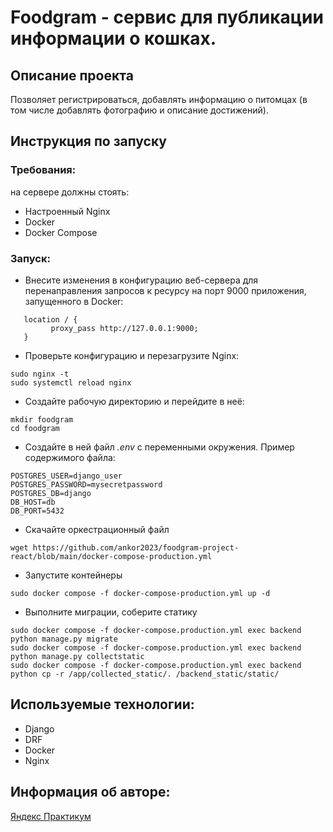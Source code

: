# Foodgram - сервис для публикации информации о кошках.
## Описание проекта
Позволяет регистрироваться, добавлять информацию о питомцах (в том числе добавлять фотографию и описание достижений).

## Инструкция по запуску

### Требования:
на сервере должны стоять:
- Настроенный Nginx
- Docker
- Docker Compose

### Запуск:
- Внесите изменения в конфигурацию веб-сервера для перенаправления запросов к ресурсу на порт 9000 приложения, запущенного в Docker:
```
   location / {
         proxy_pass http://127.0.0.1:9000;
   }

```
- Проверьте конфигурацию и перезагрузите Nginx:
```
sudo nginx -t
sudo systemctl reload nginx
```
- Создайте рабочую директорию и перейдите в неё:
```
mkdir foodgram
cd foodgram
```

- Создайте в ней файл *.env* с переменными окружения. Пример содержимого файла:
```
POSTGRES_USER=django_user
POSTGRES_PASSWORD=mysecretpassword
POSTGRES_DB=django
DB_HOST=db
DB_PORT=5432
```

- Скачайте оркестрационный файл
```
wget https://github.com/ankor2023/foodgram-project-react/blob/main/docker-compose-production.yml
```

- Запустите контейнеры
```
sudo docker compose -f docker-compose-production.yml up -d

```
- Выполните миграции, соберите статику
```
sudo docker compose -f docker-compose.production.yml exec backend python manage.py migrate
sudo docker compose -f docker-compose.production.yml exec backend python manage.py collectstatic
sudo docker compose -f docker-compose.production.yml exec backend python cp -r /app/collected_static/. /backend_static/static/
``` 


## Используемые технологии:
- Django
- DRF
- Docker
- Nginx

## Информация об авторе:
[Яндекс Практикум](http://praktikum.yandex.ru)

